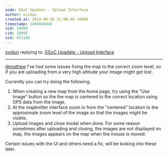 ```yaml
---
node: GSoC Upadate - Upload Interface
author: xvidun
created_at: 2014-08-20 21:00:48 +0000
timestamp: 1408568448
nid: 10999
cid: 10086
uid: 421168
---
```




[xvidun](../profile/xvidun) replying to: [GSoC Upadate - Upload Interface](../notes/xvidun/07-31-2014/gsoc-upadate-upload-interface)

----
[@mathew](/profile/mathew) I've had some issues fixing the map to the correct zoom level, so if you are uploading from a very high altitude your image might get lost. 

Currently you can try doing the following.

1. When creating a new map from the home page, try using the "Use Image" button so the the map is centered to the correct location using GPS data from the image.
2. At the mapknitter interface zoom in from the "centered" location to the approximate zoom level of the image so that the images might be visible.
3. Upload images and close modal when done. For some reason sometimes after uploading and closing, the images are not displayed on map, the images appears on the map when the mouse is moved.

Certain issues with the UI and others need a fix, will be looking into these later.
